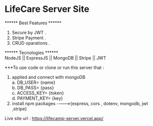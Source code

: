 # LifeCare Server Site 

****** Best Features ****** <br/>
1. Secure by JWT .
2. Stripe Payment .
3. CRUD oparations .

****** Tecnologies ****** <br/>
NodeJS || ExpressJS || MongoDB || Stripe || JWT 

***To use code or clone or run this server that :
1. applied and connect with mongoDB <br/>
       a. DB_USER= {name} <br/>
       b. DB_PASS= {pass}<br/>
       c. ACCESS_KEY= {token}<br/>
       d. PAYMENT_KEY= {key}<br/>
2. install npm packages ---->{express, cors , dotenv, mongodb, jwt ,stripe}

Live site url : https://lifecamp-server.vercel.app/
